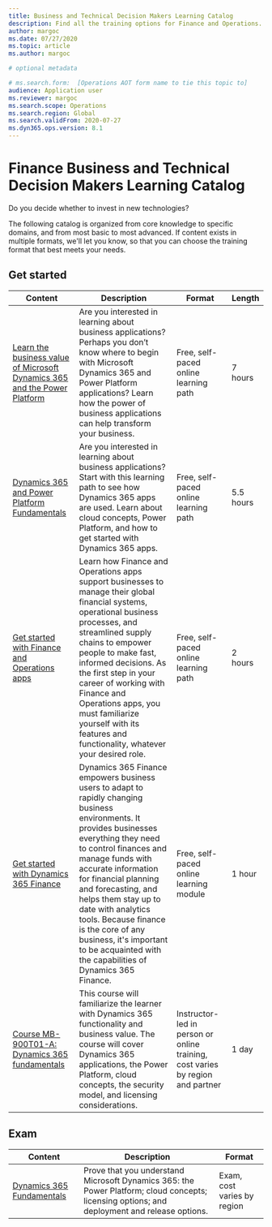 ```yaml
---
title: Business and Technical Decision Makers Learning Catalog
description: Find all the training options for Finance and Operations.
author: margoc
ms.date: 07/27/2020
ms.topic: article
ms.author: margoc

# optional metadata

# ms.search.form:  [Operations AOT form name to tie this topic to]
audience: Application user
ms.reviewer: margoc
ms.search.scope: Operations
ms.search.region: Global
ms.search.validFrom: 2020-07-27
ms.dyn365.ops.version: 8.1
---
```


# Finance Business and Technical Decision Makers Learning Catalog

Do you decide whether to invest in new technologies?

The following catalog is organized from core knowledge to specific domains, and from most basic to most advanced. If content exists in multiple formats, we'll let you know, so that you can choose the training format that best meets your needs.

## Get started<a name="get-started"></a>

| Content   | Description   | Format    | Length    |
|------------------------------------------------------------------------------------------------------------------------------------------------------------------------------------|--------------------------------------------------------------------------------------------------------------------------------------------------------------------------------------------------------------------------------------------------------------------------------------------------------------------------------------------------------------------------------------------------------------------------|--------------------------------------------------------------------------------|-----------|
| [Learn the business value of   Microsoft Dynamics 365 and the Power   Platform](https://docs.microsoft.com/learn/paths/learn-business-value-of-dynamics-365-and-power-platform/) | Are you interested in learning about business applications?   Perhaps you don’t know where to begin with Microsoft Dynamics 365 and Power   Platform applications? Learn how the power of business applications can help   transform your business.                                                                                                                                                                                            | Free, self-paced online learning path                                            | 7 hours   |
| [Dynamics 365 and Power   Platform   Fundamentals](https://docs.microsoft.com/learn/paths/dyn-power-plat-bus-app-fundamentals/)                                                  | Are you interested in learning about business applications?   Start with this learning path to see how Dynamics 365 apps are used. Learn   about cloud concepts, Power Platform, and how to get started with Dynamics   365 apps.                                                                                                                                                                                                              | Free, self-paced online learning path                                            | 5.5 hours |
| [Get started with Finance and   Operations   apps](https://docs.microsoft.com/learn/paths/get-started-finance-operations/)                                                       | Learn how Finance and Operations apps support businesses to   manage their global financial systems, operational business processes, and   streamlined supply chains to empower people to make fast, informed decisions.   As the first step in your career of working with Finance and Operations apps,   you must familiarize yourself with its features and functionality, whatever   your desired role.                                    | Free, self-paced online learning path                                            | 2 hours   |
| [Get started with Dynamics 365   Finance](https://docs.microsoft.com/learn/modules/get-started-financial-management-dyn365-finance/)                                       | Dynamics 365 Finance empowers business users to adapt to   rapidly changing business environments. It provides businesses everything   they need to control finances and manage funds with accurate information for   financial planning and forecasting, and helps them stay up to date with   analytics tools. Because finance is the core of any business, it's important   to be acquainted with the capabilities of Dynamics 365 Finance. | Free, self-paced online learning module                                          | 1 hour    |
| [Course MB-900T01-A: Dynamics   365   fundamentals](https://www.microsoft.com/learning/course.aspx?cid=MB-900T01)                                                                | This course will familiarize the learner with Dynamics 365   functionality and business value. The course will cover Dynamics 365   applications, the Power Platform, cloud concepts, the security model, and   licensing considerations.                                                                                                                                                                                                      | Instructor-led in person or online training, cost varies by   region and partner | 1 day     |

## Exam<a name="exam"></a>

| Content   | Description   | Format    |
|------------------------------------------------------------------------------------------------------------------------------------------------------------------------------------|--------------------------------------------------------------------------------------------------------------------------------------------------------------------------------------------------------------------------------------------------------------------------------------------------------------------------------------------------------------------------------------------------------------------------|--------------------------------------------------------------------------------|
| [Dynamics 365   Fundamentals](https://docs.microsoft.com/learn/certifications/d365-fundamentals?wt.mc_id=learningredirect_certs-web-wwl) | Prove that you understand Microsoft Dynamics 365: the Power   Platform; cloud concepts; licensing options; and deployment and release   options. | Exam, cost varies by   region |
